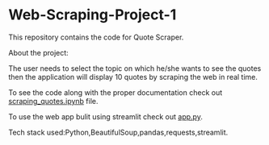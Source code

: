 # Web-Scraping-Project-1
This repository contains the code for Quote Scraper.

About the project:

The user needs to select the topic on which he/she wants to see the quotes then the application will display 10 quotes by scraping the web in real time.

To see the code along with the proper documentation check out [scraping_quotes.ipynb](https://github.com/ashwinshetgaonkar/Web-Scraping-Project-1/blob/main/scraping_quotes.ipynb) file.

To use the web app bulit using streamlit check out [app.py](https://share.streamlit.io/ashwinshetgaonkar/web-scraping-project-1/main/app.py).

Tech stack used:Python,BeautifulSoup,pandas,requests,streamlit.

